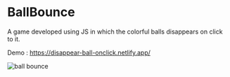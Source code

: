 # BallBounce
A game developed using JS in which the colorful balls disappears on click to it.

Demo : https://disappear-ball-onclick.netlify.app/

![ball bounce](https://user-images.githubusercontent.com/53572824/164913076-bc15607c-ffc6-4f11-b158-1855a198fc17.png)
